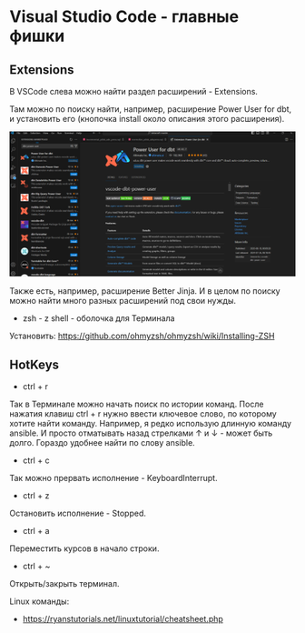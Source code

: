 # Visual Studio Code - главные фишки

## Extensions

В VSCode слева можно найти раздел расширений - Extensions. 

Там можно по поиску найти, например, расширение Power User for dbt, и установить его (кнопочка install около описания этого расширения).

![cover](https://github.com/Malakhova-Natalya/Snippets/blob/main/vscode/vscode%20-%20extension%20-%20dbt%20power%20user.png)

Также есть, например, расширение Better Jinja. И в целом по поиску можно найти много разных расширений под свои нужды.

- zsh - z shell - оболочка для Терминала

Установить: https://github.com/ohmyzsh/ohmyzsh/wiki/Installing-ZSH

## HotKeys

- ctrl + r

Так в Терминале можно начать поиск по истории команд. После нажатия клавиш ctrl + r нужно ввести ключевое слово, по которому хотите найти команду. Например, я редко использую длинную команду ansible. И просто отматывать назад стрелками ↑ и ↓ - может быть долго. Гораздо удобнее найти по слову ansible.

- ctrl + c 

Так можно прервать исполнение - KeyboardInterrupt.

- ctrl + z

Остановить исполнение - Stopped.

- ctrl + a

Переместить курсов в начало строки.

- ctrl + ~

Открыть/закрыть терминал.

Linux команды:

- https://ryanstutorials.net/linuxtutorial/cheatsheet.php
